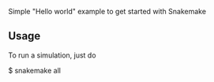 Simple "Hello world" example to get started with Snakemake

Usage
-----

To run a simulation, just do

$ snakemake all




